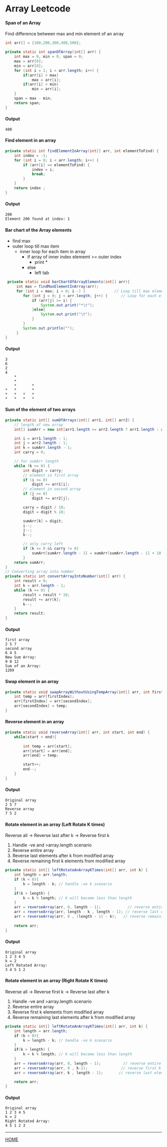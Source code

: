 # Array Leetcode

#### Span of an Array
Find difference between max and min element of an array
```java
int arr[] = {100,200,300,400,500}; 
```
```java
private static int spanOfArray(int[] arr) {
    int max = 0, min = 0, span = 0;
    max = arr[0];
    min = arr[0];
    for (int i = 1; i < arr.length; i++) {
        if(arr[i] > max)
            max = arr[i];
        if(arr[i] < min)
            min = arr[i];
    }
    span = max - min;
    return span;
}
```
#### Output
    400

#### Find element in an array
```java
private static int findElementInArray(int[] arr, int elementToFind) {
    int index = -1;
    for (int i = 0; i < arr.length; i++) {
        if (arr[i] == elementToFind) {
            index = i;
            break;
        }
    }
    return index ;
}
```
#### Output
    200
    Element 200 found at index: 1

#### Bar chart of the Array elements
* find max
* outer loop till max item
  * inner loop for each item in array
    * if array of inner index elememt >= outer index
      * print *
    * else
      * left tab
      
```java
 private static void barChartOfArrayElements(int[] arr){
     int max = findMaxElementInArray(arr);
     for (int i = max; i > 0; i--) {             // Loop till max element
        for (int j = 0; j < arr.length; j++) {      // Loop for each element in array
            if (arr[j] >= i) {
                System.out.print("*\t");
            }else{
                System.out.print("\t");
            }
        }
        System.out.println("");
     }
}
```
#### Output
    3
    6
    2
    4
        *
        *
        *       *    
    *   *	    *	
    *   *	*   *	
    *   *	*   *

#### Sum of the element of two arrays
```java
private static int[] sumOfArrays(int[] arr1, int[] arr2) {
    // length of new array
    int[] sumArr = new int[arr1.length >= arr2.length ? arr1.length : arr2.length];

    int i = arr1.length - 1;
    int j = arr2.length - 1;
    int k = sumArr.length - 1;
    int carry = 0;

    // for sumArr length
    while (k >= 0) {
        int digit = carry;
        // element in first array
        if (i >= 0)
            digit += arr1[i];
        // element in second array
        if (j >= 0)
            digit += arr2[j];

        carry = digit / 10;
        digit = digit % 10;

        sumArr[k] = digit;
        i--;
        j--;
        k--;

        // only carry left 
        if (k <= 0 && carry != 0)
            sumArr[sumArr.length - 1] = sumArr[sumArr.length - 1] + 10;
        }
    return sumArr;
}
// Converting array into number
private static int convertArrayIntoNumber(int[] arr) {
    int result = 0;
    int k = arr.length - 1;
    while (k >= 0) {
        result = result * 10;
        result += arr[k];
        k--;
    }
    return result;
}
```
#### Output
    first array
    2 5 7
    second array
    6 4 5
    New Sum Array:
    9 0 12
    Sum of an Array:
    1209

#### Swap element in an array
```java
private static void swapArrayWithoutUsingTempArray(int[] arr, int firstIndex, int secondIndex) {
    int temp = arr[firstIndex];
    arr[firstIndex] = arr[secondIndex];
    arr[secondIndex] = temp;
}
```

#### Reverse element in an array
```java
private static void reverseArray(int[] arr, int start, int end) {
    while(start < end){
        
        int temp = arr[start];
        arr[start] = arr[end];
        arr[end] = temp;

        start++;
        end--;
    }
}
```
#### Output
    Original array
    2 5 7
    Reverse array
    7 5 2

#### Rotate element in an array (Left Rotate K times)

Reverse all -> Reverse last after k -> Reverse first k

1. Handle -ve and >array.length scenario
2. Reverse entire array
3. Reverse last elements after k from modified array 
4. Reverse remaining first k elements from modified array

```java
private static int[] leftRotateAnArrayKTimes(int[] arr, int k) {
    int length = arr.length;
    if (k < 0){
        k = length - k; // handle -ve k scenario
    }
    if(k > length) {
        k = k % length; // k will become less than length
    }
    arr = reverseArray(arr, 0, length - 1);            // reverse entire array
    arr = reverseArray(arr, length - k , length - 1); // reverse last elements after k from modified array
    arr = reverseArray(arr, 0 , (length - 1) - k);   // reverse remaining k elements from modified array
        
    return arr;
}
```
#### Output
    Original array
    1 2 3 4 5
    k = 2
    Left Rotated Array:
    3 4 5 1 2

#### Rotate element in an array (Right Rotate K times)

Reverse all -> Reverse first k -> Reverse last after k

1. Handle -ve and >array.length scenario 
2. Reverse entire array
3. Reverse first k elements from modified array
4. Reverse remaining last elements after k from modified array

```java
private static int[] leftRotateAnArrayKTimes(int[] arr, int k) {
    int length = arr.length;
    if (k < 0){
        k = length - k; // handle -ve k scenario
    }
    if(k > length) {
        k = k % length; // k will become less than length
    }
    arr = reverseArray(arr, 0, length - 1);          // reverse entire array
    arr = reverseArray(arr, 0 , k-1);               // reverse first k elements from modified array
    arr = reverseArray(arr, k , length - 1);       // reverse last elements after k from modified array

    return arr;
}
```
#### Output
    Original array
    1 2 3 4 5
    k = 2
    Right Rotated Array:
    4 5 1 2 3

---
[HOME](https://github.com/Piyushresonit/DataStructureAndAlgorithm/blob/master/README.md)<br>
